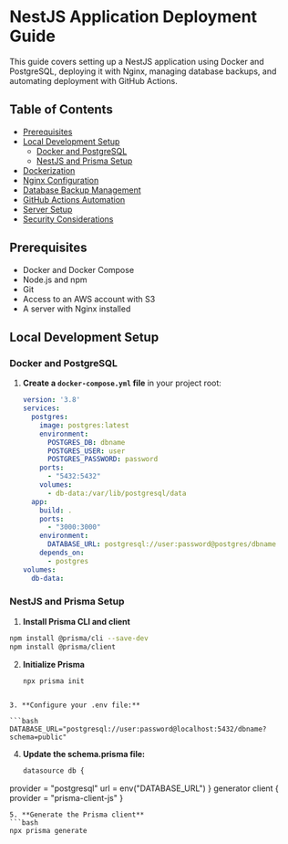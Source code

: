 # NestJS Application Deployment Guide

This guide covers setting up a NestJS application using Docker and PostgreSQL, deploying it with Nginx, managing database backups, and automating deployment with GitHub Actions.

## Table of Contents

- [Prerequisites](#prerequisites)
- [Local Development Setup](#local-development-setup)
  - [Docker and PostgreSQL](#docker-and-postgresql)
  - [NestJS and Prisma Setup](#nestjs-and-prisma-setup)
- [Dockerization](#dockerization)
- [Nginx Configuration](#nginx-configuration)
- [Database Backup Management](#database-backup-management)
- [GitHub Actions Automation](#github-actions-automation)
- [Server Setup](#server-setup)
- [Security Considerations](#security-considerations)

## Prerequisites

- Docker and Docker Compose
- Node.js and npm
- Git
- Access to an AWS account with S3
- A server with Nginx installed

## Local Development Setup

### Docker and PostgreSQL

1. **Create a `docker-compose.yml` file** in your project root:
   ```yaml
   version: '3.8'
   services:
     postgres:
       image: postgres:latest
       environment:
         POSTGRES_DB: dbname
         POSTGRES_USER: user
         POSTGRES_PASSWORD: password
       ports:
         - "5432:5432"
       volumes:
         - db-data:/var/lib/postgresql/data
     app:
       build: .
       ports:
         - "3000:3000"
       environment:
         DATABASE_URL: postgresql://user:password@postgres/dbname
       depends_on:
         - postgres
   volumes:
     db-data:


### NestJS and Prisma Setup

1. **Install Prisma CLI and client**
 ```bash
 npm install @prisma/cli --save-dev
 npm install @prisma/client
```

2. **Initialize Prisma**
   ```bash
   npx prisma init
  ```

3. **Configure your .env file:**

```bash
DATABASE_URL="postgresql://user:password@localhost:5432/dbname?schema=public"
```
4. **Update the schema.prisma file:**
   ```bash
   datasource db {
  provider = "postgresql"
  url      = env("DATABASE_URL")
}
generator client {
  provider = "prisma-client-js"
}
```
5. **Generate the Prisma client**
```bash
npx prisma generate
```
